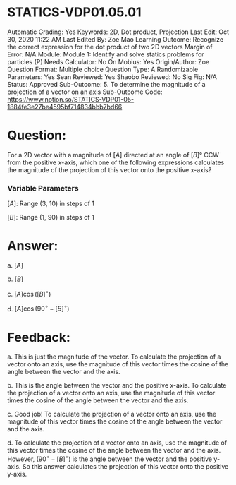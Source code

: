 # STATICS-VDP01.05.01

Automatic Grading: Yes
Keywords: 2D, Dot product, Projection
Last Edit: Oct 30, 2020 11:22 AM
Last Edited By: Zoe Mao
Learning Outcome: Recognize the correct expression for the dot product of two 2D vectors
Margin of Error: N/A
Module: Module 1: Identify and solve statics problems for particles (P)
Needs Calculator: No
On Mobius: Yes
Origin/Author: Zoe
Question Format: Multiple choice
Question Type: A
Randomizable Parameters: Yes
Sean Reviewed: Yes
Shaobo Reviewed: No
Sig Fig: N/A
Status: Approved
Sub-Outcome: 5. To determine the magnitude of a projection of a vector on an axis
Sub-Outcome Code: https://www.notion.so/STATICS-VDP01-05-1884fe3e27be4595bf714834bbb7bd66

# Question:

For a 2D vector with a magnitude of $[A]$ directed at an angle of $[B]$° CCW from the positive $x$-axis, which one of the following expressions calculates the magnitude of the projection of this vector onto the positive x-axis?

### Variable Parameters

$[A]:$ Range (3, 10) in steps of 1

$[B]:$ Range (1, 90) in steps of 1

# Answer:

a. $[A]$

b. $[B]$

c.  $[A]\cos([B]^\circ)$

d.  $[A]\cos(90^\circ-[B]^\circ)$

# Feedback:

a. This is just the magnitude of the vector. To calculate the projection of a vector onto an axis, use the magnitude of this vector times the cosine of the angle between the vector and the axis. 

b. This is the angle between the vector and the positive x-axis. To calculate the projection of a vector onto an axis, use the magnitude of this vector times the cosine of the angle between the vector and the axis. 

c. Good job! To calculate the projection of a vector onto an axis, use the magnitude of this vector times the cosine of the angle between the vector and the axis. 

d. To calculate the projection of a vector onto an axis, use the magnitude of this vector times the cosine of the angle between the vector and the axis.  However, $(90^\circ-[B]^\circ)$ is the angle between the vector and the positive y-axis. So this answer calculates the projection of this vector onto the positive y-axis.
